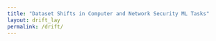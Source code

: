 ```yaml
---
title: "Dataset Shifts in Computer and Network Security ML Tasks"
layout: drift_lay
permalink: /drift/
---
```


